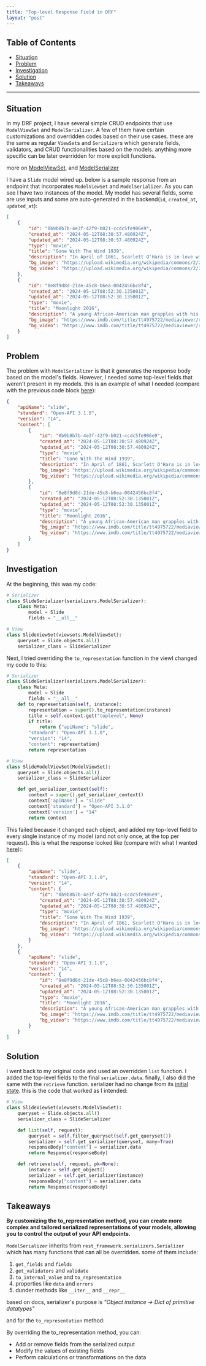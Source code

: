 ```yaml
---
title: "Top-level Response Field in DRF"
layout: "post"
---
```


## Table of Contents
- [Situation](#situation)
- [Problem](#problem)
- [Investigation](#investigation)
- [Solution](#solution)
- [Takeaways](#takeaways)

---

## Situation
In my DRF project, I have several simple CRUD endpoints that use `ModelViewSet` and `ModelSerializer`. A few of them have certain customizations and overridden codes based on their use cases. these are the same as regular `ViewSet`s and `Serializer`s which generate fields, validators, and CRUD functionalities based on the models. anything more specific can be later overridden for more explicit functions.

more on [ModelViewSet](https://www.django-rest-framework.org/api-guide/viewsets/#modelviewset), and [ModelSerializer](https://www.django-rest-framework.org/api-guide/serializers/#modelserializer)

I have a `Slide` model wired up. below is a sample response from an endpoint that incorporates `ModelViewSet` and `ModelSerializer`. As you can see I have two instances of the model. My model has several fields, some are use inputs and some are auto-generated in the backend(`id`, `created_at`, `updated_at`):

<p id="prev-response"></p>

```json
[
	{
		"id": "0b9b8b7b-4e3f-42f9-b021-ccdc5fe906e9",
		"created_at": "2024-05-12T08:30:57.480924Z",
		"updated_at": "2024-05-12T08:30:57.480924Z",
		"type": "movie",
		"title": "Gone With The Wind 1939",
		"description": "In April of 1861, Scarlett O'Hara is in love with Ashley and learns about his engagement. Despite warnings from her family, Scarlett intends to throw herself at Ashley at the event at Twelve Oaks.",
		"bg_image": "https://upload.wikimedia.org/wikipedia/commons/2/27/Poster_-_Gone_With_the_Wind_01.jpg",
		"bg_video": "https://upload.wikimedia.org/wikipedia/commons/2/27/Poster_-_Gone_With_the_Wind_01.mp4"
	},
	{
		"id": "8e8f9d8d-21de-45c8-b6ea-0042456bc8f4",
		"created_at": "2024-05-12T08:52:30.135001Z",
		"updated_at": "2024-05-12T08:52:30.135001Z",
		"type": "movie",
		"title": "Moonlight 2016",
		"description": "A young African-American man grapples with his identity and sexuality while experiencing the everyday struggles of childhood, adolescence, and burgeoning adulthood.",
		"bg_image": "https://www.imdb.com/title/tt4975722/mediaviewer/rm1452607488/?ref_=tt_ov_i.jpg",
		"bg_video": "https://www.imdb.com/title/tt4975722/mediaviewer/rm1452607488/?ref_=tt_ov_i.mp4"
	}
]
```

## Problem
The problem with `ModelSerializer` is that it generates the response body based on the model's fields. However, I needed some top-level fields that weren't present in my models. this is an example of what I needed (compare with the previous code block [here](#prev-response)):

<p id="desired-response"></p>

```json
{
	"apiName": "slide",
	"standard": "Open-API 3.1.0",
	"version": "14",
	"content": [
		{
			"id": "0b9b8b7b-4e3f-42f9-b021-ccdc5fe906e9",
			"created_at": "2024-05-12T08:30:57.480924Z",
			"updated_at": "2024-05-12T08:30:57.480924Z",
			"type": "movie",
			"title": "Gone With The Wind 1939",
			"description": "In April of 1861, Scarlett O'Hara is in love with Ashley and learns about his engagement. Despite warnings from her family, Scarlett intends to throw herself at Ashley at the event at Twelve Oaks.",
			"bg_image": "https://upload.wikimedia.org/wikipedia/commons/2/27/Poster_-_Gone_With_the_Wind_01.jpg",
			"bg_video": "https://upload.wikimedia.org/wikipedia/commons/2/27/Poster_-_Gone_With_the_Wind_01.mp4"
		},
		{
			"id": "8e8f9d8d-21de-45c8-b6ea-0042456bc8f4",
			"created_at": "2024-05-12T08:52:30.135001Z",
			"updated_at": "2024-05-12T08:52:30.135001Z",
			"type": "movie",
			"title": "Moonlight 2016",
			"description": "A young African-American man grapples with his identity and sexuality while experiencing the everyday struggles of childhood, adolescence, and burgeoning adulthood.",
			"bg_image": "https://www.imdb.com/title/tt4975722/mediaviewer/rm1452607488/?ref_=tt_ov_i.jpg",
			"bg_video": "https://www.imdb.com/title/tt4975722/mediaviewer/rm1452607488/?ref_=tt_ov_i.mp4"
		}
	]
}
```

## Investigation
At the beginning, this was my code:

<p id="initial-code"></p>

```python
# Serializer
class SlideSerializer(serializers.ModelSerializer):
    class Meta:
        model = Slide
        fields = "__all__"

# View
class SlideViewSet(viewsets.ModelViewSet):
    queryset = Slide.objects.all()
    serializer_class = SlideSerializer
```

Next, I tried overriding the `to_representation` function in the viewI changed my code to this:

```python
# Serializer
class SlideSerializer(serializers.ModelSerializer):
    class Meta:
        model = Slide
        fields = "__all__"
    def to_representation(self, instance):
        representation = super().to_representation(instance)
        title = self.context.get("toplevel", None)
        if title:
            return {"apiName": "slide",
		"standard": "Open-API 3.1.0",
		"version": "14",
		"content": representation}
        return representation

# View
class SlideModelViewSet(ModelViewSet):
    queryset = Slide.objects.all()
    serializer_class = SlideSerializer

    def get_serializer_context(self):
        context = super().get_serializer_context()
        context['apiName'] = "slide"
        context['standard'] = "Open-API 3.1.0"
        context['version'] = "14"
        return context
```

This failed because it changed each object, and added my top-level field to every single instance of my model (and not only once, at the top per request). this is what the response looked like (compare with what I wanted [here](#desired-response))::

```json
[
	{
		"apiName": "slide",
		"standard": "Open-API 3.1.0",
		"version": "14",
		"content": {
			"id": "0b9b8b7b-4e3f-42f9-b021-ccdc5fe906e9",
			"created_at": "2024-05-12T08:30:57.480924Z",
			"updated_at": "2024-05-12T08:30:57.480924Z",
			"type": "movie",
			"title": "Gone With The Wind 1939",
			"description": "In April of 1861, Scarlett O'Hara is in love with Ashley and learns about his engagement. Despite warnings from her family, Scarlett intends to throw herself at Ashley at the event at Twelve Oaks.",
			"bg_image": "https://upload.wikimedia.org/wikipedia/commons/2/27/Poster_-_Gone_With_the_Wind_01.jpg",
			"bg_video": "https://upload.wikimedia.org/wikipedia/commons/2/27/Poster_-_Gone_With_the_Wind_01.mp4"
		}
	},
	{
		"apiName": "slide",
		"standard": "Open-API 3.1.0",
		"version": "14",
		"content": {
			"id": "8e8f9d8d-21de-45c8-b6ea-0042456bc8f4",
			"created_at": "2024-05-12T08:52:30.135001Z",
			"updated_at": "2024-05-12T08:52:30.135001Z",
			"type": "movie",
			"title": "Moonlight 2016",
			"description": "A young African-American man grapples with his identity and sexuality while experiencing the everyday struggles of childhood, adolescence, and burgeoning adulthood.",
			"bg_image": "https://www.imdb.com/title/tt4975722/mediaviewer/rm1452607488/?ref_=tt_ov_i.jpg",
			"bg_video": "https://www.imdb.com/title/tt4975722/mediaviewer/rm1452607488/?ref_=tt_ov_i.mp4"
		}
	}
]
```

## Solution
I went back to my original code and used an overridden `list` function. I added the top-level fields to the final `serializer.data`. finally, I also did the same with the `retrieve` function. serializer had no change from its [initial state](#initial-code). this is the code that worked as I intended:

```python
# View
class SlideViewSet(viewsets.ModelViewSet):
    queryset = Slide.objects.all()
    serializer_class = SlideSerializer

    def list(self, request):
        queryset = self.filter_queryset(self.get_queryset())
        serializer = self.get_serializer(queryset, many=True)
        responseBody["content"] = serializer.data
        return Response(responseBody)

    def retrieve(self, request, pk=None):
        instance = self.get_object()
        serializer = self.get_serializer(instance)
        responseBody["content"] = serializer.data
        return Response(responseBody)
```

## Takeaways
**By customizing the to_representation method, you can create more complex and tailored serialized representations of your models, allowing you to control the output of your API endpoints.**

`ModelSerializer` inherits from `rest_framework.serializers.Serializer` which has many functions that can all be overridden. some of them include:
1. `get_fields` and `fields`
2. `get_validators` and `validate`
3. `to_internal_value` and `to_representation`
4. properties like `data` and `errors`
5. dunder methods like `__iter__` and `__repr__`

based on docs, serializer's purpose is _"Object instance -> Dict of primitive datatypes"_

and for the `to_representation` method:

By overriding the to_representation method, you can:
- Add or remove fields from the serialized output
- Modify the values of existing fields
- Perform calculations or transformations on the data
